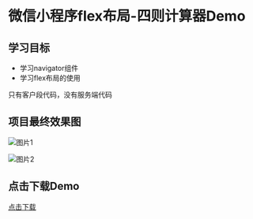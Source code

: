# 微信小程序flex布局-四则计算器Demo

## 学习目标

- 学习navigator组件
- 学习flex布局的使用

只有客户段代码，没有服务端代码

## 项目最终效果图

![图片1](https://dn-coding-net-production-file.qbox.me/8909ecd0-8e5a-11e8-b1e3-c1ffc3899690.png?attname=13.png&e=1532341615&token=goE9CtaiT5YaIP6ZQ1nAafd_C1Z_H2gVP8AwuC-5:qHYNL7aCVtTeQT0fWC61aFEeOCQ=)

![图片2](https://dn-coding-net-production-file.qbox.me/890ad730-8e5a-11e8-b1e3-c1ffc3899690.png?attname=14.png&e=1532341614&token=goE9CtaiT5YaIP6ZQ1nAafd_C1Z_H2gVP8AwuC-5:J8rk-vJiCVhcyukfO339P7AgEPQ=)

## 点击下载Demo

[点击下载](https://coding.net/api/project/3392798/files/4061752/download)
